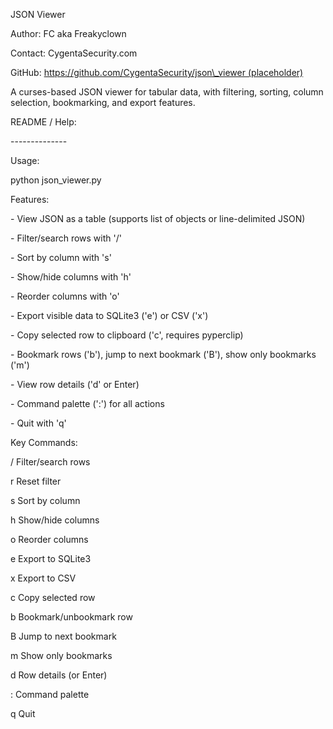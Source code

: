 JSON Viewer

Author: FC aka Freakyclown

Contact: CygentaSecurity.com

GitHub: [https://github.com/CygentaSecurity/json\_viewer (placeholder)](https://github.com/freakyclown/jsonviewer/)

A curses-based JSON viewer for tabular data, with filtering, sorting, column selection, bookmarking, and export features.

README / Help:

\--------------

Usage:

python json\_viewer.py

Features:

\- View JSON as a table (supports list of objects or line-delimited JSON)

\- Filter/search rows with '/'

\- Sort by column with 's'

\- Show/hide columns with 'h'

\- Reorder columns with 'o'

\- Export visible data to SQLite3 ('e') or CSV ('x')

\- Copy selected row to clipboard ('c', requires pyperclip)

\- Bookmark rows ('b'), jump to next bookmark ('B'), show only bookmarks ('m')

\- View row details ('d' or Enter)

\- Command palette (':') for all actions

\- Quit with 'q'

Key Commands:

/ Filter/search rows

r Reset filter

s Sort by column

h Show/hide columns

o Reorder columns

e Export to SQLite3

x Export to CSV

c Copy selected row

b Bookmark/unbookmark row

B Jump to next bookmark

m Show only bookmarks

d Row details (or Enter)

: Command palette

q Quit


